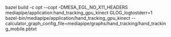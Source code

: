 bazel build -c opt --copt -DMESA_EGL_NO_X11_HEADERS     mediapipe/application:hand_tracking_gpu_kinect
GLOG_logtostderr=1 bazel-bin/mediapipe/application/hand_tracking_gpu_kinect   --calculator_graph_config_file=mediapipe/graphs/hand_tracking/hand_tracking_mobile.pbtxt 
